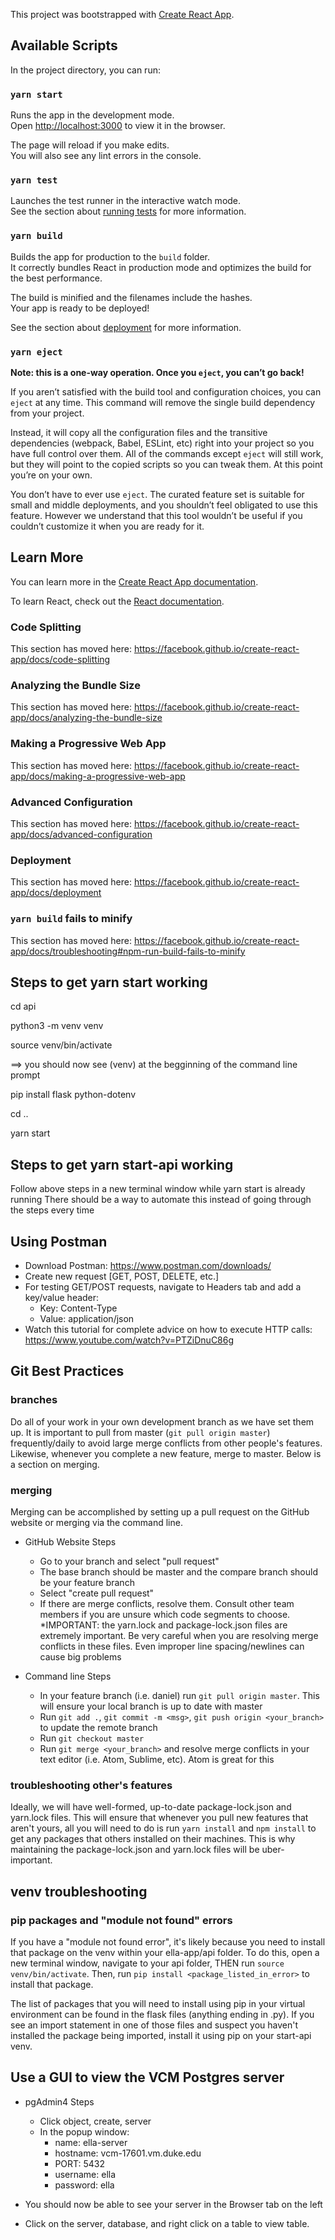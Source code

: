 This project was bootstrapped with [Create React App](https://github.com/facebook/create-react-app).

## Available Scripts

In the project directory, you can run:

### `yarn start`

Runs the app in the development mode.<br />
Open [http://localhost:3000](http://localhost:3000) to view it in the browser.

The page will reload if you make edits.<br />
You will also see any lint errors in the console.

### `yarn test`

Launches the test runner in the interactive watch mode.<br />
See the section about [running tests](https://facebook.github.io/create-react-app/docs/running-tests) for more information.

### `yarn build`

Builds the app for production to the `build` folder.<br />
It correctly bundles React in production mode and optimizes the build for the best performance.

The build is minified and the filenames include the hashes.<br />
Your app is ready to be deployed!

See the section about [deployment](https://facebook.github.io/create-react-app/docs/deployment) for more information.

### `yarn eject`

**Note: this is a one-way operation. Once you `eject`, you can’t go back!**

If you aren’t satisfied with the build tool and configuration choices, you can `eject` at any time. This command will remove the single build dependency from your project.

Instead, it will copy all the configuration files and the transitive dependencies (webpack, Babel, ESLint, etc) right into your project so you have full control over them. All of the commands except `eject` will still work, but they will point to the copied scripts so you can tweak them. At this point you’re on your own.

You don’t have to ever use `eject`. The curated feature set is suitable for small and middle deployments, and you shouldn’t feel obligated to use this feature. However we understand that this tool wouldn’t be useful if you couldn’t customize it when you are ready for it.

## Learn More

You can learn more in the [Create React App documentation](https://facebook.github.io/create-react-app/docs/getting-started).

To learn React, check out the [React documentation](https://reactjs.org/).

### Code Splitting

This section has moved here: https://facebook.github.io/create-react-app/docs/code-splitting

### Analyzing the Bundle Size

This section has moved here: https://facebook.github.io/create-react-app/docs/analyzing-the-bundle-size

### Making a Progressive Web App

This section has moved here: https://facebook.github.io/create-react-app/docs/making-a-progressive-web-app

### Advanced Configuration

This section has moved here: https://facebook.github.io/create-react-app/docs/advanced-configuration

### Deployment

This section has moved here: https://facebook.github.io/create-react-app/docs/deployment

### `yarn build` fails to minify

This section has moved here: https://facebook.github.io/create-react-app/docs/troubleshooting#npm-run-build-fails-to-minify

## Steps to get yarn start working

cd api

python3 -m venv venv

source venv/bin/activate

==> you should now see (venv) at the begginning of the command line prompt

pip install flask python-dotenv

cd ..

yarn start

## Steps to get yarn start-api working

Follow above steps in a new terminal window while yarn start is already running
There should be a way to automate this instead of going through the steps every time

## Using Postman

* Download Postman: https://www.postman.com/downloads/
* Create new request [GET, POST, DELETE, etc.]
* For testing GET/POST requests, navigate to Headers tab and add a key/value header:
  * Key: Content-Type
  * Value: application/json
* Watch this tutorial for complete advice on how to execute HTTP calls: https://www.youtube.com/watch?v=PTZiDnuC86g

## Git Best Practices

### branches

Do all of your work in your own development branch as we have set them up. It is important to pull from master
(`git pull origin master`) frequently/daily to avoid large merge conflicts from other people's features. Likewise, whenever you
complete a new feature, merge to master. Below is a section on merging.

### merging
Merging can be accomplished by setting up a pull request on the GitHub website or merging via the command line.
* GitHub Website Steps
  * Go to your branch and select "pull request"
  * The base branch should be master and the compare branch should be your feature branch
  * Select "create pull request"
  * If there are merge conflicts, resolve them. Consult other team members if you are unsure which code
  segments to choose. *IMPORTANT: the yarn.lock and package-lock.json files are extremely important. Be very
  careful when you are resolving merge conflicts in these files. Even improper line spacing/newlines can cause big problems

* Command line Steps
  * In your feature branch (i.e. daniel) run `git pull origin master`. This will ensure your local branch is up to date with master
  * Run `git add .`, `git commit -m <msg>`, `git push origin <your_branch>` to update the remote branch
  * Run `git checkout master`
  * Run `git merge <your_branch>` and resolve merge conflicts in your text editor (i.e. Atom, Sublime, etc). Atom is great for this

### troubleshooting other's features
Ideally, we will have well-formed, up-to-date package-lock.json and yarn.lock files. This will ensure that whenever you pull new features that
aren't yours, all you will need to do is run `yarn install` and `npm install` to get any packages that others installed on their machines. This is why
maintaining the package-lock.json and yarn.lock files will be uber-important.

## venv troubleshooting

### pip packages and "module not found" errors
If you have a "module not found error", it's likely because you need to install that package on the venv within your ella-app/api folder. To do this,
open a new terminal window, navigate to your api folder, THEN run `source venv/bin/activate`. Then, run `pip install <package_listed_in_error>` to
install that package.

The list of packages that you will need to install using pip in your virtual environment can be found in the flask files (anything ending in .py). If you
see an import statement in one of those files and suspect you haven't installed the package being imported, install it using pip on your start-api venv.


## Use a GUI to view the VCM Postgres server

* pgAdmin4 Steps
  * Click object, create, server 
  * In the popup window: 	
	* name: ella-server 
	* hostname: vcm-17601.vm.duke.edu
	* PORT: 5432 
	* username: ella 
	* password: ella 

* You should now be able to see your server in the Browser tab on the left 
* Click on the server, database, and right click on a table to view table. 
